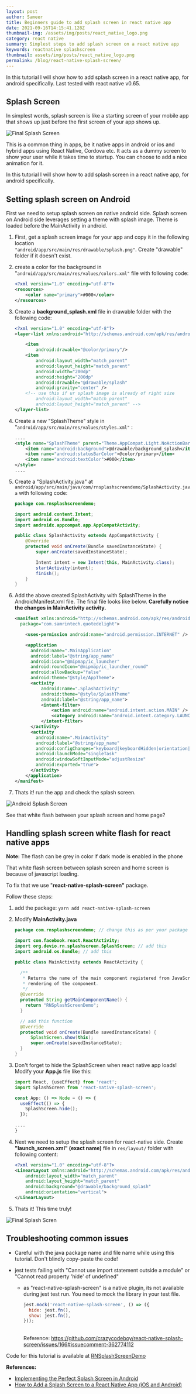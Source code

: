 ```yaml
---
layout: post
author: Sameer
title: Beginners guide to add splash screen in react native app
date: 2021-09-16T14:15:41.128Z
thumbnail-img: /assets/img/posts/react_native_logo.png
category: react native
summary: Simplest steps to add splash screen on a react native app
keywords: reactnative splashscreen
thumbnail: assets/img/posts/react_native_logo.png
permalink: /blog/react-native-splash-screen/
---
```

In this tutorial I will show how to add splash screen in a react native app, for android specifically. Last tested with react native v0.65.

## Splash Screen

In simplest words, splash screen is like a starting screen of your mobile app that shows up just before the first screen of your app shows up. 

![Final Splash Screen](/assets/img/posts/splash-final.gif "Final Splash Screen")

This is a common thing in apps, be it native apps in android or ios and hybrid apps using React Native, Cordova etc. It acts as a dummy screen to show your user while it takes time to startup. You can choose to add a nice animation for it. 

In this tutorial I will show how to add splash screen in a react native app, for android specifically.

## Setting splash screen on Android

First we need to setup splash screen on native android side. Splash screen on Android side leverages setting a theme with splash image. Theme is loaded before the MainActivity in android. 

1. First, get a splash screen image for your app and copy it in the following location\
   `"android/app/src/main/res/drawable/splash.png"`. Create "drawable" folder if it doesn't exist.
2. create a color for the background in "`android/app/src/main/res/values/colors.xml"` file with following code:

   ```xml
   <?xml version="1.0" encoding="utf-8"?>
   <resources>
       <color name="primary">#000</color>
   </resources>
   ```
3. Create a **background_splash.xml** file in drawable folder with the following code:

   ```xml
   <?xml version="1.0" encoding="utf-8"?>
   <layer-list xmlns:android="http://schemas.android.com/apk/res/android">

       <item
           android:drawable="@color/primary"/>
       <item
           android:layout_width="match_parent"
           android:layout_height="match_parent"
           android:width="200dp"
           android:height="200dp"
           android:drawable="@drawable/splash"
           android:gravity="center" />
       <!-- use this if ur splash image is already of right size
           android:layout_width="match_parent"
           android:layout_height="match_parent" -->
   </layer-list>
   ```
4. Create a new "SplashTheme" style in "`android/app/src/main/res/values/styles.xml"` :

   ```xml
   ....
   <style name="SplashTheme" parent="Theme.AppCompat.Light.NoActionBar">
       <item name="android:background">@drawable/background_splash</item>
       <item name="android:statusBarColor">@color/primary</item>
       <item name="android:textColor">#000</item>
   </style>
   ....
   ```
5. Create a "SplashActivity.java" at `android/app/src/main/java/com/rnsplashscreendemo/SplashActivity.java` with following code:

   ```java
   package com.rnsplashscreendemo;

   import android.content.Intent;
   import android.os.Bundle;
   import androidx.appcompat.app.AppCompatActivity;

   public class SplashActivity extends AppCompatActivity {
       @Override
       protected void onCreate(Bundle savedInstanceState) {
           super.onCreate(savedInstanceState);

           Intent intent = new Intent(this, MainActivity.class);
           startActivity(intent);
           finish();
       }
   }
   ```
6. Add the above created SplashActivity with SplashTheme in the AndroidManifest.xml file. The final file looks like below. **Carefully notice the changes in MainActivity activity.**

   ```xml
   <manifest xmlns:android="http://schemas.android.com/apk/res/android"
     package="com.samrintech.quotedelight">

       <uses-permission android:name="android.permission.INTERNET" />

       <application
         android:name=".MainApplication"
         android:label="@string/app_name"
         android:icon="@mipmap/ic_launcher"
         android:roundIcon="@mipmap/ic_launcher_round"
         android:allowBackup="false"
         android:theme="@style/AppTheme">
         <activity
             android:name=".SplashActivity"
             android:theme="@style/SplashTheme"
             android:label="@string/app_name">
             <intent-filter>
                 <action android:name="android.intent.action.MAIN" />
                 <category android:name="android.intent.category.LAUNCHER" />
             </intent-filter>
         </activity>
         <activity
           android:name=".MainActivity"
           android:label="@string/app_name"
           android:configChanges="keyboard|keyboardHidden|orientation|screenSize|uiMode"
           android:launchMode="singleTask"
           android:windowSoftInputMode="adjustResize"
           android:exported="true">
         </activity>
       </application>
   </manifest>
   ```
7. Thats it! run the app and check the splash screen.

![Android Splash Screen](/assets/img/posts/splash-android.gif "Android Splash Screen")

See that white flash between your splash screen and home page?

## Handling splash screen white flash for react native apps

**Note:** The flash can be grey in color if dark mode is enabled in the phone

That white flash screen between splash screen and home screen is because of javascript loading. 

To fix that we use "**react-native-splash-screen"** package.

Follow these steps:

1. add the package: `yarn add react-native-splash-screen`
2. Modify **MainActivity.java**

   ```java
   package com.rnsplashscreendemo; // change this as per your package

   import com.facebook.react.ReactActivity;
   import org.devio.rn.splashscreen.SplashScreen; // add this
   import android.os.Bundle; // add this

   public class MainActivity extends ReactActivity {

     /**
      * Returns the name of the main component registered from JavaScript. This is used to schedule
      * rendering of the component.
      */
     @Override
     protected String getMainComponentName() {
       return "RNSplashScreenDemo";
     }

     // add this function
     @Override 
     protected void onCreate(Bundle savedInstanceState) {
         SplashScreen.show(this);
         super.onCreate(savedInstanceState);
     }
   }

   ```
3. Don't forget to hide the SplashScreen when react native app loads! Modify your **App.js** file like this:

   ```javascript
   import React, {useEffect} from 'react';
   import SplashScreen from 'react-native-splash-screen';

   const App: () => Node = () => {
     useEffect(() => {
       SplashScreen.hide();
     });
     
   ....
   }
   ```
4. Next we need to setup the splash screen for react-native side. Create **"launch_screen.xml" (exact name)** file in `res/layout/` folder with following content:

   ```xml
   <?xml version="1.0" encoding="utf-8"?>
   <LinearLayout xmlns:android="http://schemas.android.com/apk/res/android"
       android:layout_width="match_parent"
       android:layout_height="match_parent"
       android:background="@drawable/background_splash"
       android:orientation="vertical">
   </LinearLayout>

   ```
5. Thats it! This time truly!

![Final Splash Scren](/assets/img/posts/splash-final.gif "Final Splash Screen")

## Troubleshooting common issues

* Careful with the java package name and file name while using this tutorial. Don't blindly copy-paste the code!
* jest tests failing with "Cannot use import statement outside a module" or "Cannot read property 'hide' of undefined"

  * as "react-native-splash-screen" is a native plugin, its not available during jest test run. You need to mock the library in your test file.

    ```javascript
    jest.mock('react-native-splash-screen', () => ({
      hide: jest.fn(),
      show: jest.fn(),
    }));
    ```

    \
    Reference: <https://github.com/crazycodeboy/react-native-splash-screen/issues/166#issuecomment-362774112>

Code for this tutorial is available at [RNSplashScreenDemo](https://github.com/sameer-j/RNSplashScreenDemo)

**References:**

* [Implementing the Perfect Splash Screen in Android](https://medium.com/geekculture/implementing-the-perfect-splash-screen-in-android-295de045a8dc)
* [How to Add a Splash Screen to a React Native App (iOS and Android)](https://medium.com/handlebar-labs/how-to-add-a-splash-screen-to-a-react-native-app-ios-and-android-30a3cec835ae)